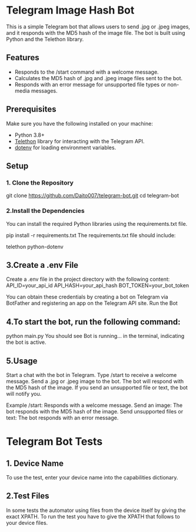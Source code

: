 # Telegram Image Hash Bot

This is a simple Telegram bot that allows users to send .jpg or .jpeg images, and it responds with the MD5 hash of the image file. The bot is built using Python and the Telethon library.

## Features

- Responds to the /start command with a welcome message.
- Calculates the MD5 hash of .jpg and .jpeg image files sent to the bot.
- Responds with an error message for unsupported file types or non-media messages.

## Prerequisites

Make sure you have the following installed on your machine:

- Python 3.8+
- [Telethon](https://docs.telethon.dev/) library for interacting with the Telegram API.
- [dotenv](https://pypi.org/project/python-dotenv/) for loading environment variables.

## Setup

### 1. Clone the Repository

git clone https://github.com/Daito007/telegram-bot.git
cd telegram-bot


### 2.⁠Install the Dependencies
You can install the required Python libraries using the requirements.txt file.

pip install -r requirements.txt
The requirements.txt file should include:


telethon
python-dotenv

## 3.⁠Create a .env File
Create a .env file in the project directory with the following content:
API_ID=your_api_id
API_HASH=your_api_hash
BOT_TOKEN=your_bot_token


You can obtain these credentials by creating a bot on Telegram via BotFather and registering an app on the Telegram API site.
⁠Run the Bot

## 4.To start the bot, run the following command:
python main.py
You should see Bot is running... in the terminal, indicating the bot is active.

## 5.Usage
Start a chat with the bot in Telegram.
Type /start to receive a welcome message.
Send a .jpg or .jpeg image to the bot.
The bot will respond with the MD5 hash of the image.
If you send an unsupported file or text, the bot will notify you.

Example
/start: Responds with a welcome message.
Send an image: The bot responds with the MD5 hash of the image.
Send unsupported files or text: The bot responds with an error message.



# Telegram Bot Tests

## 1. Device Name
To use the test, enter your device name into the capabilities dictionary.


## 2.Test Files
In some tests the automator using files from the device itself by giving the exact XPATH. To run the test you have to give the XPATH that follows to your device files.
